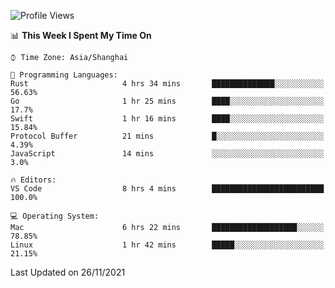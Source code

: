 <!--START_SECTION:waka-->
![Profile Views](http://img.shields.io/badge/Profile%20Views-5-blue)

📊 **This Week I Spent My Time On** 

```text
⌚︎ Time Zone: Asia/Shanghai

💬 Programming Languages: 
Rust                     4 hrs 34 mins       ██████████████░░░░░░░░░░░   56.63% 
Go                       1 hr 25 mins        ████░░░░░░░░░░░░░░░░░░░░░   17.7% 
Swift                    1 hr 16 mins        ████░░░░░░░░░░░░░░░░░░░░░   15.84% 
Protocol Buffer          21 mins             █░░░░░░░░░░░░░░░░░░░░░░░░   4.39% 
JavaScript               14 mins             ░░░░░░░░░░░░░░░░░░░░░░░░░   3.0%

🔥 Editors: 
VS Code                  8 hrs 4 mins        █████████████████████████   100.0%

💻 Operating System: 
Mac                      6 hrs 22 mins       ███████████████████░░░░░░   78.85% 
Linux                    1 hr 42 mins        █████░░░░░░░░░░░░░░░░░░░░   21.15%

```


 Last Updated on 26/11/2021
<!--END_SECTION:waka-->
